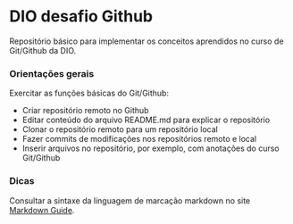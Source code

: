 # DIO desafio Github
Repositório básico para implementar os conceitos aprendidos no curso de Git/Github da DIO.

### Orientações gerais
Exercitar as funções básicas do Git/Github:
- Criar repositório remoto no Github
- Editar conteúdo do arquivo README.md para explicar o repositório
- Clonar o repositório remoto para um repositório local
- Fazer commits de modificações nos repositórios remoto e local
- Inserir arquivos no repositório, por exemplo, com anotações do curso Git/Github

### Dicas
Consultar a sintaxe da linguagem de marcação markdown no site [Markdown Guide](https://www.markdownguide.org/basic-syntax/).
